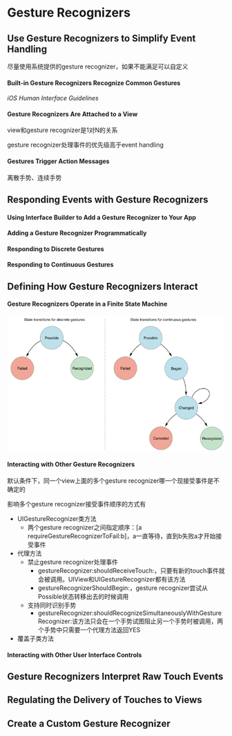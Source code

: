 # Gesture Recognizers

## Use Gesture Recognizers to Simplify Event Handling

尽量使用系统提供的gesture recognizer，如果不能满足可以自定义

#### Built-in Gesture Recognizers Recognize Common Gestures

_iOS Human Interface Guidelines_

#### Gesture Recognizers Are Attached to a View

view和gesture recognizer是1对N的关系

gesture recognizer处理事件的优先级高于event handling

#### Gestures Trigger Action Messages

离散手势、连续手势

## Responding Events with Gesture Recognizers

#### Using Interface Builder to Add a Gesture Recognizer to Your App

#### Adding a Gesture Recognizer Programmatically

#### Responding to Discrete Gestures

#### Responding to Continuous Gestures

## Defining How Gesture Recognizers Interact

#### Gesture Recognizers Operate in a Finite State Machine

![](/assets/import.png)

#### Interacting with Other Gesture Recognizers

默认条件下，同一个view上面的多个gesture recognizer哪一个现接受事件是不确定的

影响多个gesture recognizer接受事件顺序的方式有

* UIGestureRecognizer类方法
  * 两个gesture recognizer之间指定顺序：\[a requireGestureRecognizerToFail:b\]，a一直等待，直到b失败a才开始接受事件
* 代理方法
  * 禁止gesture recognizer处理事件
    * gestureRecognizer:shouldReceiveTouch:，只要有新的touch事件就会被调用。UIView和UIGestureRecognizer都有该方法
    * gestureRecognizerShouldBegin:，gesture recognizer尝试从Possible状态转移出去的时候调用
  * 支持同时识别手势
    * gestureRecognizer:shouldRecognizeSimultaneouslyWithGestureRecognizer:该方法只会在一个手势试图阻止另一个手势时被调用，两个手势中只需要一个代理方法返回YES
* 覆盖子类方法

#### Interacting with Other User Interface Controls

## Gesture Recognizers Interpret Raw Touch Events

## Regulating the Delivery of Touches to Views

## Create a Custom Gesture Recognizer



